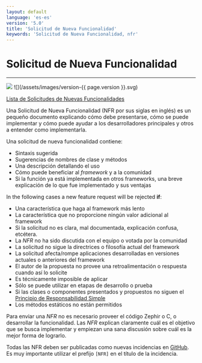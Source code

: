 ```yaml
---
layout: default
language: 'es-es'
version: '5.0'
title: 'Solicitud de Nueva Funcionalidad'
keywords: 'Solicitud de Nueva Funcionalidad, nfr'
---
```


# Solicitud de Nueva Funcionalidad
- - -
![](/assets/images/document-status-stable-success.svg) ![](/assets/images/version-{{ page.version }}.svg)

[Lista de Solicitudes de Nuevas Funcionalidades](new-feature-request-list)

Una Solicitud de Nueva Funcionalidad (NFR por sus siglas en inglés) es un pequeño documento explicando cómo debe presentarse, cómo se puede implementar y cómo puede ayudar a los desarrolladores principales y otros a entender como implementarla.

Una solicitud de nueva funcionalidad contiene:

* Sintaxis sugerida
* Sugerencias de nombres de clase y métodos
* Una descripción detallando el uso
* Cómo puede beneficiar al *framework* y a la comunidad
* Si la función ya está implementada en otros frameworks, una breve explicación de lo que fue implementado y sus ventajas

In the following cases a new feature request will be rejected **if**:

* Una característica que haga al framework más lento
* La característica que no proporcione ningún valor adicional al framework
* Si la solicitud no es clara, mal documentada, explicación confusa, etcétera.
* La *NFR* no ha sido discutida con el equipo o votada por la comunidad
* La solicitud no sigue la directrices o filosofía actual del framework
* La solicitud afecta/rompe aplicaciones desarrolladas en versiones actuales o anteriores del framework
* El autor de la propuesta no provee una retroalimentación o respuesta cuando así lo solicite
* Es técnicamente imposible de aplicar
* Sólo se puede utilizar en etapas de desarrollo o prueba
* Si las clases o componentes presentados y propuestos no siguen el [Principio de Responsabilidad Simple](https://en.wikipedia.org/wiki/Single_responsibility_principle)
* Los métodos estáticos no están permitidos

Para enviar una *NFR* no es necesario proveer el código Zephir o C, o desarrollar la funcionalidad. Las *NFR* explican claramente cuál es el objetivo que se busca implementar y empiezan una sana discusión sobre cuál es la mejor forma de lograrlo.

Todas las NFR deben ser publicadas como nuevas incidencias en [GitHub](https://github.com/phalcon/cphalcon/issues). Es muy importante utilizar el prefijo `[NFR]` en el título de la incidencia.

